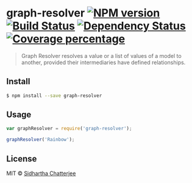 # graph-resolver [![NPM version][npm-image]][npm-url] [![Build Status][travis-image]][travis-url] [![Dependency Status][daviddm-image]][daviddm-url] [![Coverage percentage][coveralls-image]][coveralls-url]
> Graph Resolver resolves a value or a list of values of a model to another, provided their intermediaries have defined relationships.


## Install

```sh
$ npm install --save graph-resolver
```


## Usage

```js
var graphResolver = require('graph-resolver');

graphResolver('Rainbow');
```

## License

MIT © [Sidhartha Chatterjee]()


[npm-image]: https://badge.fury.io/js/graph-resolver.svg
[npm-url]: https://npmjs.org/package/graph-resolver
[travis-image]: https://travis-ci.org/siddharthkchatterjee/graph-resolver.svg?branch=master
[travis-url]: https://travis-ci.org/siddharthkchatterjee/graph-resolver
[daviddm-image]: https://david-dm.org/siddharthkchatterjee/graph-resolver.svg?theme=shields.io
[daviddm-url]: https://david-dm.org/siddharthkchatterjee/graph-resolver
[coveralls-image]: https://coveralls.io/repos/siddharthkchatterjee/graph-resolver/badge.svg
[coveralls-url]: https://coveralls.io/r/siddharthkchatterjee/graph-resolver
